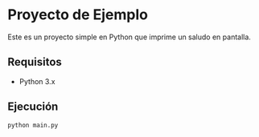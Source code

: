 # Proyecto de Ejemplo

Este es un proyecto simple en Python que imprime un saludo en pantalla.

## Requisitos

- Python 3.x

## Ejecución

```bash
python main.py
